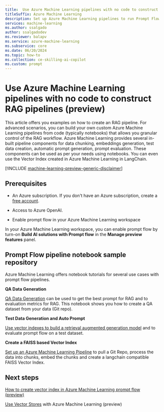 ```yaml
---
title:  Use Azure Machine Learning pipelines with no code to construct RAG pipelines (preview)
titleSuffix: Azure Machine Learning
description: Set up Azure Machine Learning pipelines to run Prompt Flow models (preview)
services: machine-learning
ms.author: ssalgado
author: ssalgadodev
ms.reviewer: balapv
ms.service: azure-machine-learning
ms.subservice: core
ms.date: 06/20/2024
ms.topic: how-to
ms.collection: ce-skilling-ai-copilot 
ms.custom: prompt
---
```



# Use Azure Machine Learning pipelines with no code to construct RAG pipelines (preview)

This article offers you examples on how to create an RAG pipeline. For advanced scenarios, you can build your own custom Azure Machine Learning pipelines from code (typically notebooks) that allows you granular control of the RAG workflow. Azure Machine Learning provides several in-built pipeline components for data chunking, embeddings generation, test data creation, automatic prompt generation, prompt evaluation. These components can be used as per your needs using notebooks. You can even use the Vector Index created in Azure Machine Learning in LangChain. 

[!INCLUDE [machine-learning-preview-generic-disclaimer](includes/machine-learning-preview-generic-disclaimer.md)]


## Prerequisites

* An Azure subscription. If you don't have an Azure subscription, create a [free account](https://azure.microsoft.com/free/).

* Access to Azure OpenAI. 

* Enable prompt flow in your Azure Machine Learning workspace

In your Azure Machine Learning workspace, you can enable prompt flow by turn-on **Build AI solutions with Prompt flow** in the **Manage preview features** panel.

## Prompt Flow pipeline notebook sample repository

Azure Machine Learning offers notebook tutorials for several use cases with prompt flow pipelines. 

**QA Data Generation** 

[QA Data Generation](https://github.com/Azure/azureml-examples/blob/main/sdk/python/generative-ai/rag/notebooks/qa_data_generation.ipynb) can be used to get the best prompt for RAG and to evaluation metrics for RAG. This notebook shows you how to create a QA dataset from your data (Git repo). 


**Test Data Generation and Auto Prompt**
 
[Use vector indexes to build a retrieval augmented generation model](https://github.com/Azure/azureml-examples/blob/main/sdk/python/generative-ai/rag/notebooks/mlindex_with_testgen.ipynb) and to evaluate prompt flow on a test dataset.

**Create a FAISS based Vector Index**

[Set up an Azure Machine Learning Pipeline](https://github.com/Azure/azureml-examples/blob/main/sdk/python/generative-ai/rag/notebooks/faiss/faiss_mlindex_with_langchain.ipynb) to pull a Git Repo, process the data into chunks, embed the chunks and create a langchain compatible FAISS Vector Index. 

## Next steps

[How to create vector index in Azure Machine Learning prompt flow (preview)](how-to-create-vector-index.md)

[Use Vector Stores](concept-vector-stores.md) with Azure Machine Learning (preview)
